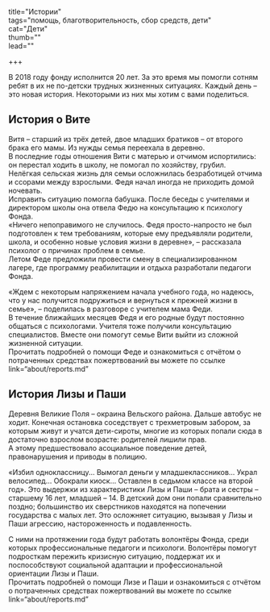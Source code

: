 title="Истории"      
tags="помощь, благотворительность, сбор средств, дети"        
cat="Дети"      
thumb=""     
lead=""     

+++

В 2018 году фонду исполнится 20 лет. За это время мы помогли сотням ребят в их не по-детски трудных жизненных ситуациях. 
Каждый день – это новая история. Некоторыми из них мы хотим с вами поделиться.

## История о Вите     
Витя – старший из трёх детей, двое младших братиков – от второго брака его мамы. Из нужды семья переехала в деревню.     
В последние годы отношения Вити с матерью и отчимом испортились: он перестал ходить в школу, не помогал по хозяйству, грубил.       
Нелёгкая сельская жизнь для семьи осложнилась безработицей отчима и ссорами между взрослыми. Федя начал иногда не приходить домой ночевать.       
Исправить ситуацию помогла бабушка. После беседы с учителями и директором школы она отвела Федю на консультацию к психологу Фонда.    
«Ничего непоправимого не случилось. Федя просто-напросто не был подготовлен к тем требованиям, которые ему предъявляли родители, школа, и особенно новые условия жизни в деревне», – рассказала психолог о причинах проблем в семье.     
Летом Феде предложили провести смену в специализированном лагере, где программу реабилитации и отдыха разработали педагоги Фонда. 
      
«Ждем с некоторым напряжением начала учебного года, но надеюсь, что у нас получится подружиться и вернуться к прежней жизни в семье», – поделилась в разговоре с учителем мама Феди.     
В течение ближайших месяцев Федя и его родные будут постоянно общаться с психологами. Учителя тоже получили консультацию специалистов. Вместе они помогут семье Вити выйти из сложной жизненной ситуации.     
Прочитать подробней о помощи Феде и ознакомиться с отчётом о потраченных средствах пожертвований вы можете по ссылке link=“about/reports.md”     

## История Лизы и Паши   
Деревня Великие Поля – окраина Вельского района. Дальше автобус не ходит. Конечная остановка соседствует с трехметровым забором, за которым живут и учатся дети-сироты, многие из которых попали сюда в достаточно взрослом возрасте: родителей лишили прав.     
А этому предшествовало асоциальное поведение детей, правонарушения и приводы в полицию.     
     
«Избил одноклассницу... Вымогал деньги у младшеклассников... Украл велосипед… Обокрали киоск… Оставлен в седьмом классе на второй год». Это выдержки из характеристики Лизы и Паши –  брата и сестры – старшему 16 лет, младшей – 14.
В детский дом они попали сравнительно поздно; большинство их сверстников находятся на попечении государства с малых лет. 
Это осложняет ситуацию, вызывая у Лизы и Паши агрессию, настороженность и подавленность.     
      
С ними на протяжении года будут работать волонтёры Фонда, среди которых профессиональные педагоги и психологи. Волонтёры помогут подросткам пережить кризисную ситуацию, поддержат их и поспособствуют социальной адаптации и профессиональной ориентации Лизы и Паши.     
Прочитать подробней о помощи Лизе и Паши и ознакомиться с отчётом о потраченных средствах пожертвований вы можете по ссылке link=“about/reports.md”  
